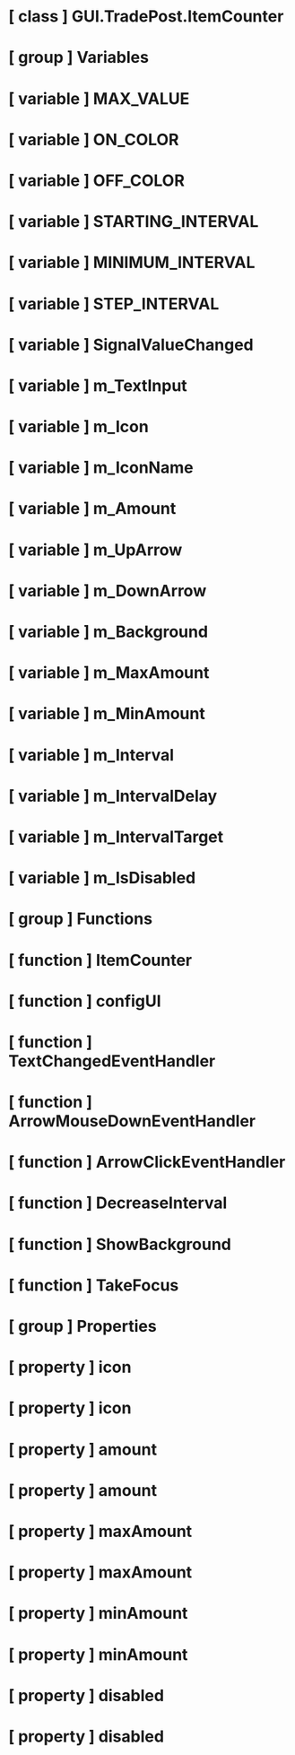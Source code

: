 # [ class ] GUI.TradePost.ItemCounter

# [ group ] Variables

# [ variable ] MAX_VALUE

# [ variable ] ON_COLOR

# [ variable ] OFF_COLOR

# [ variable ] STARTING_INTERVAL

# [ variable ] MINIMUM_INTERVAL

# [ variable ] STEP_INTERVAL

# [ variable ] SignalValueChanged

# [ variable ] m_TextInput

# [ variable ] m_Icon

# [ variable ] m_IconName

# [ variable ] m_Amount

# [ variable ] m_UpArrow

# [ variable ] m_DownArrow

# [ variable ] m_Background

# [ variable ] m_MaxAmount

# [ variable ] m_MinAmount

# [ variable ] m_Interval

# [ variable ] m_IntervalDelay

# [ variable ] m_IntervalTarget

# [ variable ] m_IsDisabled

# [ group ] Functions

# [ function ] ItemCounter

# [ function ] configUI

# [ function ] TextChangedEventHandler

# [ function ] ArrowMouseDownEventHandler

# [ function ] ArrowClickEventHandler

# [ function ] DecreaseInterval

# [ function ] ShowBackground

# [ function ] TakeFocus

# [ group ] Properties

# [ property ] icon

# [ property ] icon

# [ property ] amount

# [ property ] amount

# [ property ] maxAmount

# [ property ] maxAmount

# [ property ] minAmount

# [ property ] minAmount

# [ property ] disabled

# [ property ] disabled

